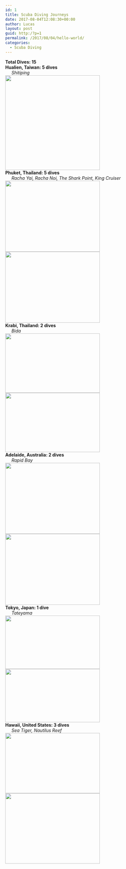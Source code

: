 ```yaml
---
id: 1
title: Scuba Diving Journeys
date: 2017-08-04T12:08:30+00:00
author: Lucas
layout: post
guid: http:/?p=1
permalink: /2017/08/04/hello-world/
categories:
  - Scuba Diving
---
```

<div>
  <strong>Total Dives: 15</strong>
</div>

<div>
  <strong>Hualien, Taiwan: 5 dives</strong>
</div>

<div>
  <em>     Shitiping</em>
</div>

<div>
  <img class="alignnone size-medium wp-image-57" src="{{site.baseurl}}/wp-content/uploads/2017/08/13178771_1734395043480884_5085968351217210415_n-300x300.jpg" alt="" width="300" height="300" />
</div>


<div>
  <strong>Phuket, Thailand: 5 dives</strong>
</div>

<div>
       <em>Racha Yai, Racha Noi, The Shark Point, King Cruiser</em>
</div>

<div>
  <img class="alignnone size-medium wp-image-58" src="{{site.baseurl}}/wp-content/uploads/2017/08/WechatIMG24-300x225.jpeg" alt="" width="300" height="225" />
  <img class="alignnone size-medium wp-image-58" src="{{site.baseurl}}/wp-content/uploads/2017/08/WechatIMG23-300x225.jpeg" alt="" width="300" height="225" />
</div>

<div>
  <strong>Krabi, Thailand: 2 dives</strong>
</div>

<div>
  <em>     Bida</em>
</div>

<div>
  <img class="alignnone size-medium wp-image-55" src="{{site.baseurl}}/wp-content/uploads/2017/08/WechatIMG26-300x188.jpeg" alt="" width="300" height="188" />
  <img class="alignnone size-medium wp-image-55" src="{{site.baseurl}}/wp-content/uploads/2017/08/WechatIMG25-300x188.jpeg" alt="" width="300" height="188" />
</div>

<div>
  <strong>Adelaide, Australia: 2 dives</strong>
</div>

<div>
  <em>     Rapid Bay</em>
</div>

<div>
  <img class="alignnone size-medium wp-image-57" src="{{site.baseurl}}/wp-content/uploads/2017/08/leafy-sea-dragon-300x225.jpg" alt="" width="300" height="225" />
  <img class="alignnone size-medium wp-image-57" src="{{site.baseurl}}/wp-content/uploads/2017/08/adelaide-scuba-diving-300x225.jpg" alt="" width="300" height="225" />
</div>


<div>
  <strong>Tokyo, Japan: 1 dive</strong>
</div>

<div>
  <em>     Tateyama</em>
</div>

<div>
  <img class="alignnone size-medium wp-image-197" src="{{site.baseurl}}/wp-content/uploads/2017/08/japan-diving2-300x169.jpg" alt="" width="300" height="169" />
  <img class="alignnone size-medium wp-image-198" src="{{site.baseurl}}/wp-content/uploads/2017/08/japan-diving1-300x169.jpg" alt="" width="300" height="169" />
</div>

<div>
  <strong>Hawaii, United States: 3 dives</strong>
</div>

<div>
  <em>     Sea Tiger, Nautilus Reef</em>
</div>

<div>
  <img class="alignnone size-medium wp-image-197" src="{{site.baseurl}}/wp-content/uploads/2017/08/night-dive-sea-tiger.jpg" alt="" width="300" height="191" />
  <img class="alignnone size-medium wp-image-198" src="{{site.baseurl}}/wp-content/uploads/2017/08/reef-dive.jpg" alt="" width="300" height="223" />
</div>